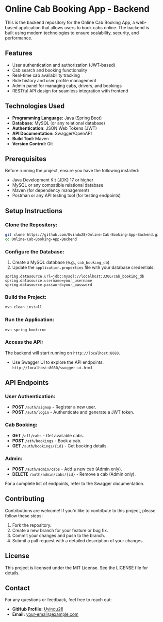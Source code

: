 # Online Cab Booking App - Backend

This is the backend repository for the Online Cab Booking App, a web-based application that allows users to book cabs online. The backend is built using modern technologies to ensure scalability, security, and performance.

## Features
- User authentication and authorization (JWT-based)
- Cab search and booking functionality
- Real-time cab availability tracking
- Ride history and user profile management
- Admin panel for managing cabs, drivers, and bookings
- RESTful API design for seamless integration with frontend

## Technologies Used
- **Programming Language:** Java (Spring Boot)
- **Database:** MySQL (or any relational database)
- **Authentication:** JSON Web Tokens (JWT)
- **API Documentation:** Swagger/OpenAPI
- **Build Tool:** Maven
- **Version Control:** Git

## Prerequisites
Before running the project, ensure you have the following installed:
- Java Development Kit (JDK) 17 or higher
- MySQL or any compatible relational database
- Maven (for dependency management)
- Postman or any API testing tool (for testing endpoints)

## Setup Instructions
### Clone the Repository:
```bash
git clone https://github.com/Uvindu28/Online-Cab-Booking-App-Backend.git
cd Online-Cab-Booking-App-Backend
```

### Configure the Database:
1. Create a MySQL database (e.g., `cab_booking_db`).
2. Update the `application.properties` file with your database credentials:
```properties
spring.datasource.url=jdbc:mysql://localhost:3306/cab_booking_db
spring.datasource.username=your_username
spring.datasource.password=your_password
```

### Build the Project:
```bash
mvn clean install
```

### Run the Application:
```bash
mvn spring-boot:run
```

### Access the API:
The backend will start running on `http://localhost:8080`.
- Use Swagger UI to explore the API endpoints: `http://localhost:8080/swagger-ui.html`

## API Endpoints
### User Authentication:
- **POST** `/auth/signup` - Register a new user.
- **POST** `/auth/login` - Authenticate and generate a JWT token.

### Cab Booking:
- **GET** `/all/cabs` - Get available cabs.
- **POST** `/ath/bookings` - Book a cab.
- **GET** `/auth/bookings/{id}` - Get booking details.

### Admin:
- **POST** `/auth/admin/cabs` - Add a new cab (Admin only).
- **DELETE** `/auth/admin/cabs/{id}` - Remove a cab (Admin only).

For a complete list of endpoints, refer to the Swagger documentation.

## Contributing
Contributions are welcome! If you'd like to contribute to this project, please follow these steps:
1. Fork the repository.
2. Create a new branch for your feature or bug fix.
3. Commit your changes and push to the branch.
4. Submit a pull request with a detailed description of your changes.

## License
This project is licensed under the MIT License. See the LICENSE file for details.

## Contact
For any questions or feedback, feel free to reach out:
- **GitHub Profile:** [Uvindu28](https://github.com/Uvindu28)
- **Email:** your-email@example.com
